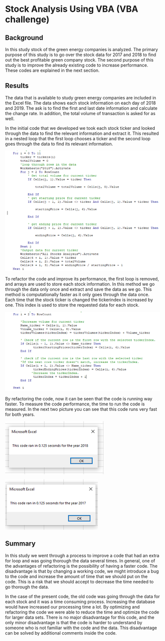 # Stock Analysis Using VBA (VBA challenge)
## Background
In this study stock of the green energy companies is analyzed. The primary purpose of this study is to go over the stock data for 2017 and 2018 to find out the best profitable green company stock. The second purpose of this study is to improve the already existing code to increase performance. These codes are explained in the next section. 
## Results
The data that is available to study green energy companies are included in the Excel file. The data shows each stock information on each day of 2018 and 2019. The ask is to find the first and last date information and calculate the change rate. In addition, the total volume of transaction is asked for as well.

In the initial code that we developed we took each stock ticker and looked through the data to find the relevant information and extract it. This resulted in a nested loop that the first loop chooses a ticker and the second loop goes through the data to find its relevant information.

![code_old.png](Resources/code_old.PNG)

To refactor the code and improve its performance, the first loop is removed, and arrays are used to store each stock information. In this method we go through the data only once and extract and save the data as we go. This method is computationally faster as it only goes through the data once. Each time that the stock ticker is changed the tickerindex is increased by one. This index is used to store the requested data for each stock.

![code_refactored.png](Resources/code_refactored.PNG)

By refactoring the code, now it can be seen that the code is running way faster. To measure the code performance, the time to run the code is measured. In the next two picture you can see that this code runs very fast for both years.

![VBA_Challenge_2018](Resources/VBA_Challenge_2018.PNG)

![VBA_Challenge_2017](Resources/VBA_Challenge_2017.PNG)

## Summary
In this study we went through a process to improve a code that had an extra for loop and was going thorough the data several times. In general, one of the advantages of refactoring is the possibility of having a faster code. The disadvantage is that by changing a working code, we might introduce a bug to the code and increase the amount of time that we should put on the code. This is a risk that we should accept to decrease the time needed to go thorough the data.

In the case of the present code, the old code was going through the data for each stock and it was a time consuming process. Increasing the database would have increased our processing time a lot. By optimizing and refactoring the code we were able to reduce the time and optimize the code for larger data sets. There is no major disadvantage for this code, and the only minor disadvantage is that the code is harder to understand by someone who is not familiar with the code and the data. This disadvantage can be solved by additional comments inside the code.

